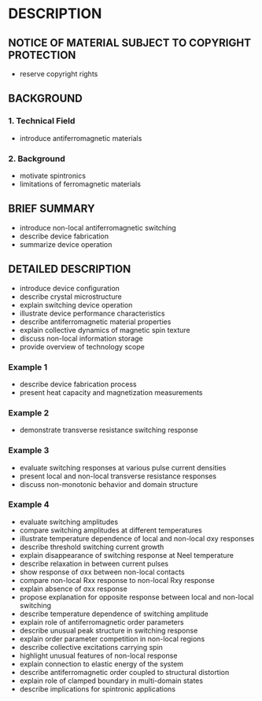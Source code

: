 # DESCRIPTION

## NOTICE OF MATERIAL SUBJECT TO COPYRIGHT PROTECTION

- reserve copyright rights

## BACKGROUND

### 1. Technical Field

- introduce antiferromagnetic materials

### 2. Background

- motivate spintronics
- limitations of ferromagnetic materials

## BRIEF SUMMARY

- introduce non-local antiferromagnetic switching
- describe device fabrication
- summarize device operation

## DETAILED DESCRIPTION

- introduce device configuration
- describe crystal microstructure
- explain switching device operation
- illustrate device performance characteristics
- describe antiferromagnetic material properties
- explain collective dynamics of magnetic spin texture
- discuss non-local information storage
- provide overview of technology scope

### Example 1

- describe device fabrication process
- present heat capacity and magnetization measurements

### Example 2

- demonstrate transverse resistance switching response

### Example 3

- evaluate switching responses at various pulse current densities
- present local and non-local transverse resistance responses
- discuss non-monotonic behavior and domain structure

### Example 4

- evaluate switching amplitudes
- compare switching amplitudes at different temperatures
- illustrate temperature dependence of local and non-local σxy responses
- describe threshold switching current growth
- explain disappearance of switching response at Neel temperature
- describe relaxation in between current pulses
- show response of σxx between non-local contacts
- compare non-local Rxx response to non-local Rxy response
- explain absence of σxx response
- propose explanation for opposite response between local and non-local switching
- describe temperature dependence of switching amplitude
- explain role of antiferromagnetic order parameters
- describe unusual peak structure in switching response
- explain order parameter competition in non-local regions
- describe collective excitations carrying spin
- highlight unusual features of non-local response
- explain connection to elastic energy of the system
- describe antiferromagnetic order coupled to structural distortion
- explain role of clamped boundary in multi-domain states
- describe implications for spintronic applications

